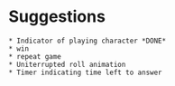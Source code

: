 # Suggestions

	* Indicator of playing character *DONE*
	* win
	* repeat game
	* Uniterrupted roll animation
	* Timer indicating time left to answer